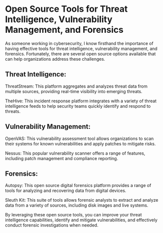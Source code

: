 # Open Source Tools for Threat Intelligence, Vulnerability Management, and Forensics

As someone working in cybersecurity, I know firsthand the importance of having effective tools for threat intelligence, vulnerability management, and forensics. Fortunately, there are several open source options available that can help organizations address these challenges.

## Threat Intelligence:

ThreatStream: This platform aggregates and analyzes threat data from multiple sources, providing real-time visibility into emerging threats.

TheHive: This incident response platform integrates with a variety of threat intelligence feeds to help security teams quickly identify and respond to threats.

## Vulnerability Management:

OpenVAS: This vulnerability assessment tool allows organizations to scan their systems for known vulnerabilities and apply patches to mitigate risks.

Nessus: This popular vulnerability scanner offers a range of features, including patch management and compliance reporting.

## Forensics:

Autopsy: This open source digital forensics platform provides a range of tools for analyzing and recovering data from digital devices.

Sleuth Kit: This suite of tools allows forensic analysts to extract and analyze data from a variety of sources, including disk images and live systems.

By leveraging these open source tools, you can improve your threat intelligence capabilities, identify and mitigate vulnerabilities, and effectively conduct forensic investigations when needed.
